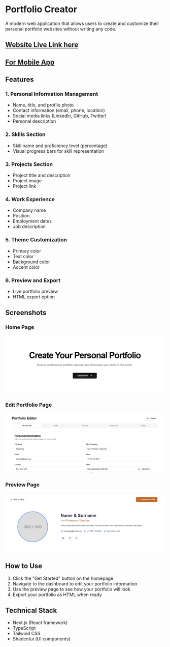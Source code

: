 # Portfolio Creator

A modern web application that allows users to create and customize their personal portfolio websites without writing any code.
## [Website Live Link here](https://portfolio-creator-web-app.vercel.app/)
## [For Mobile App ](https://github.com/fulyaertay/portfolio-builder-mobile-app)
## Features

### 1. Personal Information Management
- Name, title, and profile photo
- Contact information (email, phone, location)
- Social media links (LinkedIn, GitHub, Twitter)
- Personal description

### 2. Skills Section
- Skill name and proficiency level (percentage)
- Visual progress bars for skill representation

### 3. Projects Section
- Project title and description
- Project image
- Project link

### 4. Work Experience
- Company name
- Position
- Employment dates
- Job description

### 5. Theme Customization
- Primary color
- Text color
- Background color
- Accent color

### 6. Preview and Export
- Live portfolio preview
- HTML export option

## Screenshots

### Home Page
![Home Page](./HomePage.png)

### Edit Portfolio Page
![Edit Portfolio Page](./EditPortfolioPage.png)

### Preview Page
![Preview Page](./PreviewPage.png)

## How to Use

1. Click the "Get Started" button on the homepage
2. Navigate to the dashboard to edit your portfolio information
3. Use the preview page to see how your portfolio will look
4. Export your portfolio as HTML when ready

## Technical Stack

- Next.js (React framework)
- TypeScript
- Tailwind CSS
- Shadcn/ui (UI components)



